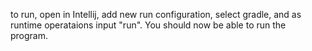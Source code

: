 to run, open in Intellij, add new run configuration, select gradle, and as runtime operataions input "run". You should now be able to run the program.
